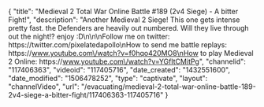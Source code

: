 {
    "title": "Medieval 2 Total War Online Battle #189 (2v4 Siege) - A bitter Fight!",
    "description": "Another Medieval 2 Siege!  This one gets intense pretty fast.  the Defenders are heavily out numbered.  Will they live through out the night!? enjoy :D\n\n\nFollow me on twitter: https:\/\/twitter.com\/pixelatedapollo\nHow to send me battle replays: https:\/\/www.youtube.com\/watch?v=f0hqo420MO8\nHow to play Medieval 2 Online: https:\/\/www.youtube.com\/watch?v=YGfItCMitPg",
    "channelid": "117406363",
    "videoid": "117405716",
    "date_created": "1432551600",
    "date_modified": "1506478252",
    "type": "captivate",
    "layout": "channelVideo",
    "url": "\/evacuating\/medieval-2-total-war-online-battle-189-2v4-siege-a-bitter-fight\/117406363-117405716"
}